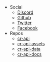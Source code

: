 - Social
    - [Discord](http://discord.me/cr_api)
    - [Github](https://github.com/cr-api/cr-api)
    - [Twitter](https://twitter.com/RoyaleAPI)
    - [Facebook](https://facebook.com/RoyaleAPI)
- Repos
    - [cr-api](https://github.com/cr-api/cr-api)
    - [cr-api-assets](https://github.com/cr-api/cr-api-assets)
    - [cr-api-data](https://github.com/cr-api/cr-api-data)
    - [cr-api-docs](https://github.com/cr-api/cr-api-docs)
